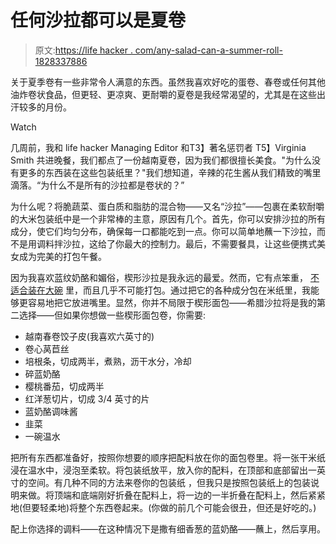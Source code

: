 # 任何沙拉都可以是夏卷

> 原文:[https://life hacker . com/any-salad-can-a-summer-roll-1828337886](https://lifehacker.com/any-salad-can-be-a-summer-roll-1828337886)

关于夏季卷有一些非常令人满意的东西。虽然我喜欢好吃的蛋卷、春卷或任何其他油炸卷状食品，但更轻、更凉爽、更耐嚼的夏卷是我经常渴望的，尤其是在这些出汗较多的月份。

Watch

几周前，我和 life hacker Managing Editor 和T3】著名惩罚者 T5】Virginia Smith 共进晚餐，我们都点了一份越南夏卷，因为我们都很擅长美食。"为什么没有更多的东西装在这些包装纸里？"我们想知道，辛辣的花生酱从我们精致的嘴里滴落。“为什么不是所有的沙拉都是卷状的？”

为什么呢？将脆蔬菜、蛋白质和脂肪的混合物——又名“沙拉”——包裹在柔软耐嚼的大米包装纸中是一个非常棒的主意，原因有几个。首先，你可以安排沙拉的所有成分，使它们均匀分布，确保每一口都能吃到一点。你可以简单地蘸一下沙拉，而不是用调料拌沙拉，这给了你最大的控制力。最后，不需要餐具，让这些便携式美女成为完美的打包午餐。

因为我喜欢蓝纹奶酪和媚俗，楔形沙拉是我永远的最爱。然而，它有点笨重， [不适合装在大碗](https://skillet.lifehacker.com/you-should-eat-your-salad-from-a-large-mixing-bowl-1826074580) 里，而且几乎不可能打包。通过把它的各种成分包在米纸里，我能够更容易地把它放进嘴里。显然，你并不局限于楔形面包——希腊沙拉将是我的第二选择——但如果你想做一些楔形面包卷，你需要:

*   越南春卷饺子皮(我喜欢六英寸的)
*   卷心莴苣丝
*   培根条，切成两半，煮熟，沥干水分，冷却
*   碎蓝奶酪
*   樱桃番茄，切成两半
*   红洋葱切片，切成 3/4 英寸的片
*   蓝奶酪调味酱
*   韭菜
*   一碗温水

把所有东西都准备好，按照你想要的顺序把配料放在你的面包卷里。将一张干米纸浸在温水中，浸泡至柔软。将包装纸放平，放入你的配料，在顶部和底部留出一英寸的空间。有几种不同的方法来卷你的包装纸 ，但我只是按照包装纸上的包装说明来做。将顶端和底端刚好折叠在配料上，将一边的一半折叠在配料上，然后紧紧地(但要轻柔地)将整个东西卷起来。(你做的前几个可能会很丑，但还是好吃的。)

配上你选择的调料——在这种情况下是撒有细香葱的蓝奶酪——蘸上，然后享用。